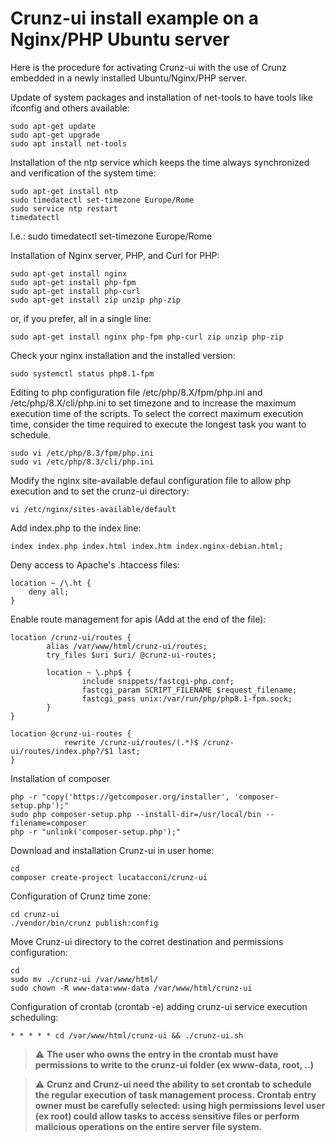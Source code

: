 # Crunz-ui install example on a Nginx/PHP Ubuntu server

Here is the procedure for activating Crunz-ui with the use of Crunz embedded in a newly installed Ubuntu/Nginx/PHP server.

Update of system packages and installation of net-tools to have tools like ifconfig and others available:

```
sudo apt-get update
sudo apt-get upgrade
sudo apt install net-tools
```

Installation of the ntp service which keeps the time always synchronized and verification of the system time:
```
sudo apt-get install ntp
sudo timedatectl set-timezone Europe/Rome
sudo service ntp restart
timedatectl
```
I.e.: sudo timedatectl set-timezone Europe/Rome

Installation of Nginx server, PHP, and Curl for PHP:
```
sudo apt-get install nginx
sudo apt-get install php-fpm
sudo apt-get install php-curl
sudo apt-get install zip unzip php-zip
```

or, if you prefer, all in a single line:
```
sudo apt-get install nginx php-fpm php-curl zip unzip php-zip
```

Check your nginx installation and the installed version:
```
sudo systemctl status php8.1-fpm
```

Editing to php configuration file /etc/php/8.X/fpm/php.ini and /etc/php/8.X/cli/php.ini to set timezone and to increase the maximum execution time of the scripts. To select the correct maximum execution time, consider the time required to execute the longest task you want to schedule.
```
sudo vi /etc/php/8.3/fpm/php.ini
sudo vi /etc/php/8.3/cli/php.ini
```

Modify the nginx site-available defaul configuration file to allow php execution and to set the crunz-ui directory:
```
vi /etc/nginx/sites-available/default
```

Add index.php to the index line:
```
index index.php index.html index.htm index.nginx-debian.html;
```
Deny access to Apache's .htaccess files:
```
location ~ /\.ht {
    deny all;
}
```

Enable route management for apis (Add at the end of the file):
```
location /crunz-ui/routes {
        alias /var/www/html/crunz-ui/routes;
        try_files $uri $uri/ @crunz-ui-routes;

        location ~ \.php$ {
                include snippets/fastcgi-php.conf;
                fastcgi_param SCRIPT_FILENAME $request_filename;
                fastcgi_pass unix:/var/run/php/php8.1-fpm.sock;
        }
}

location @crunz-ui-routes {
            rewrite /crunz-ui/routes/(.*)$ /crunz-ui/routes/index.php?/$1 last;
}
```

Installation of composer
```
php -r "copy('https://getcomposer.org/installer', 'composer-setup.php');"
sudo php composer-setup.php --install-dir=/usr/local/bin --filename=composer
php -r "unlink('composer-setup.php');"
```

Download and installation Crunz-ui in user home:
```
cd
composer create-project lucatacconi/crunz-ui
```

Configuration of Crunz time zone:
```
cd crunz-ui
./vendor/bin/crunz publish:config
```

Move Crunz-ui directory to the corret destination and permissions configuration:
```
cd
sudo mv ./crunz-ui /var/www/html/
sudo chown -R www-data:www-data /var/www/html/crunz-ui
```


Configuration of crontab (crontab -e) adding crunz-ui service execution scheduling:

```
* * * * * cd /var/www/html/crunz-ui && ./crunz-ui.sh
```

> :warning: **The user who owns the entry in the crontab must have permissions to write to the crunz-ui folder (ex www-data, root, ..)**

> :warning: **Crunz and Crunz-ui need the ability to set crontab to schedule the regular execution of task management process. Crontab entry owner must be carefully selected: using high permissions level user (ex root) could allow tasks to access sensitive files or perform malicious operations on the entire server file system.**
